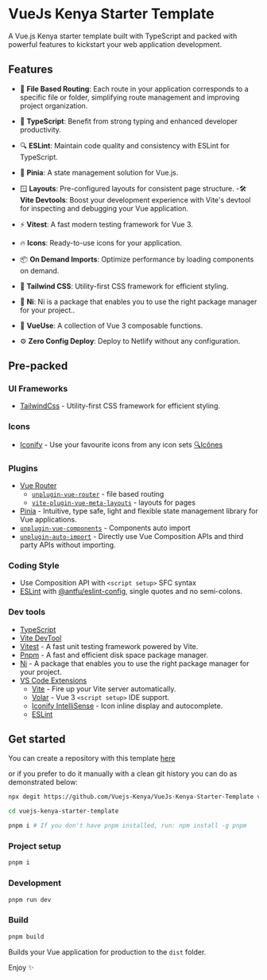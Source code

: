# VueJs Kenya Starter Template

A Vue.js Kenya starter template built with TypeScript and packed with powerful features to kickstart your web application development.

## Features

- 📁 **File Based Routing**: Each route in your application corresponds to a specific file or folder, simplifying route management and improving project organization.

- 🦾  **TypeScript**: Benefit from strong typing and enhanced developer productivity.
- 🔍 **ESLint**: Maintain code quality and consistency with ESLint for TypeScript.
- 🍍 **Pinia**: A state management solution for Vue.js.
- 🪟 **Layouts**: Pre-configured layouts for consistent page structure.
-🛠️ **Vite Devtools**: Boost your development experience with Vite's devtool for inspecting and debugging your Vue application.
- ⚡️ **Vitest**: A fast modern testing framework for Vue 3.
- 🔥 **Icons**: Ready-to-use icons for your application.
- 📦 **On Demand Imports**: Optimize performance by loading components on demand.
- 🎨 **Tailwind CSS**: Utility-first CSS framework for efficient styling.
- 🧰 **Ni**: Ni is a package that enables you to use the right package manager for your project..
- 🧩 **VueUse**: A collection of Vue 3 composable functions.
- ⚙️ **Zero Config Deploy**: Deploy to Netlify without any configuration.


## Pre-packed

### UI Frameworks

- [TailwindCss](https://tailwindcss.com) - Utility-first CSS framework for efficient styling.

### Icons

- [Iconify](https://iconify.design) - Use your favourite icons from any icon sets [🔍Icônes](https://icones.netlify.app/)

### Plugins

- [Vue Router](https://github.com/vuejs/router)
  - [`unplugin-vue-router`](https://github.com/posva/unplugin-vue-router) - file based routing
  - [`vite-plugin-vue-meta-layouts`](https://github.com/dishait/vite-plugin-vue-meta-layouts) - layouts for pages
- [Pinia](https://pinia.vuejs.org) - Intuitive, type safe, light and flexible state management library for Vue applications.
- [`unplugin-vue-components`](https://github.com/antfu/unplugin-vue-components) - Components auto import
- [`unplugin-auto-import`](https://github.com/antfu/unplugin-auto-import) - Directly use Vue Composition APIs and third party APIs without importing.

### Coding Style

- Use Composition API with `<script setup>` SFC syntax
- [ESLint](https://eslint.org/) with [@antfu/eslint-config](https://github.com/antfu/eslint-config), single quotes and no semi-colons.

### Dev tools

- [TypeScript](https://www.typescriptlang.org/)
- [Vite DevTool](https://github.com/webfansplz/vite-plugin-vue-devtools)
- [Vitest](https://github.com/vitest-dev/vitest) - A fast unit testing framework powered by Vite.
- [Pnpm](https://pnpm.js.org/) - A fast and efficient disk space package manager.
- [Ni](https://github.com/antfu/ni) - A package that enables you to use the right package manager for your project.
- [VS Code Extensions](./.vscode/extensions.json)
  - [Vite](https://marketplace.visualstudio.com/items?itemName=antfu.vite) - Fire up your Vite server automatically.
  - [Volar](https://marketplace.visualstudio.com/items?itemName=Vue.volar) - Vue 3 `<script setup>` IDE support.
  - [Iconify IntelliSense](https://marketplace.visualstudio.com/items?itemName=antfu.iconify) - Icon inline display and autocomplete.
  - [ESLint](https://marketplace.visualstudio.com/items?itemName=dbaeumer.vscode-eslint)


## Get started

You can create a repository with this template [here](https://github.com/Vuejs-Kenya/VueJs-Kenya-Starter-Template/generate)

or if you prefer to do it manually with a clean git history you can do as demonstrated below:

```bash
npx degit https://github.com/Vuejs-Kenya/VueJs-Kenya-Starter-Template vuejs-kenya-starter-template

cd vuejs-kenya-starter-template

pnpm i # If you don't have pnpm installed, run: npm install -g pnpm
```

### Project setup

```bash
pnpm i
```

### Development

```bash
pnpm run dev
```

### Build

```bash
pnpm build
```

Builds your Vue application for production to the `dist` folder.

Enjoy ✨
